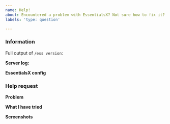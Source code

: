 ```yaml
---
name: Help!
about: Encountered a problem with EssentialsX? Not sure how to fix it?
labels: 'type: question'

---
```


<!-- EssentialsX help guide

Don't write inside the arrows as they will be hidden when you post your issue.

Want faster support? Come join our Discord server to get help sooner:
https://discord.gg/F7gexAQ

If you're happy to wait (or you were sent here from Discord), read on:

1.  Fill out the template.
      This will help us understand what problem you've encountered and help us
      find a solution.

2.  Check the Common Issues page.
      Read through the wiki page to see if you've encountered a regular issue:
      https://essentialsx.net/wiki/Common-Issues.html

3.  Delete this line and all above lines before posting your issue!       -->

### Information

Full output of `/ess version`:

<!-- Replace this with the command output -->

**Server log:** <!-- Upload `logs/latest.log` to https://gist.github.com/ -->

**EssentialsX config** <!-- Upload `plugins/Essentials/config.yml` to https://gist.github.com/ -->

### Help request

**Problem**
<!-- What problem did you encounter? -->

**What I have tried**
<!-- What have you tried so far? -->

**Screenshots**
<!-- If relevant, include any screenshots here. -->
